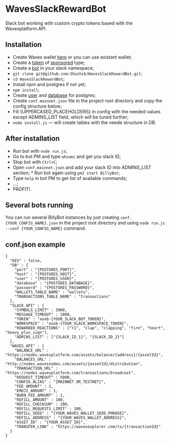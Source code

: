 # WavesSlackRewardBot

Slack bot working with custom crypto tokens based with the Wavesplatform.API.

## Installation

* Create Waves wallet [here](https://client.wavesplatform.com) or you can use existant wallet;
* Create a [token](https://docs.wavesplatform.com/en/waves-client/assets-management/issue-an-asset.html "How to create tokens") of [sponsored](https://docs.wavesplatform.com/en/waves-client/assets-management/sponsored-transaction.html "What is sponsored assets") type;
* Create a [bot](https://get.slack.help/hc/en-us/articles/115005265703-Create-a-bot-for-your-workspace) in your slack namespace;
* `git clone git@github.com:Shushik/WavesSlackRewardBot.git`;
* `cd WavesSlackRewardBot`;
* Install npm and postgres if not yet;
* `npm install`;
* Create [user](https://www.postgresql.org/docs/9.5/sql-createuser.html) and [database](https://www.postgresql.org/docs/9.1/sql-createdatabase.html) for postgres;
* Create `conf.mainnet.json` file in the project root directory and copy the config structure below;
* Fill {UPPERCASED_PLACEHOLDERS} in config with the needed values except ADMINS_LIST field, which will be tuned further;
* `node install.js` — will create tables with the neede structure in DB.

## After installation

* Run bot with `node run.js`;
* Go to bot PM and type `whoami` and get you slack ID;
* Stop bot with `Ctrl+C`;
* Open `conf.mainnet.json` and add your slack ID into ADMINS_LIST section;
* Run bot again using `pm2 start BillyBot`;
* Type `help` in bot PM to get list of available commands;
* ...;
* PROFIT!.

## Several bots running

You can run several BillyBot instances by just creating `conf.{YOUR_CONFIG_NAME}.json` in the project root directory and using `node run.js --conf {YOUR_CONFIG_NAME}` command.

## conf.json example

```
{
  "DEV" : false,
  "DB" : {
    "port" : "{POSTGRES_PORT}",
    "host" : "{POSTGRES_HOST}",
    "user" : "{POSTGRES_USER}",
    "database" : "{POSTGRES_DATABASE}",
    "password" : "{POSTGRES_PASSWORD}",
    "WALLETS_TABLE_NAME" : "wallets",
    "TRANSACTIONS_TABLE_NAME" : "transactions"
  },
  "SLACK_API" : {
    "SYMBOLS_LIMIT" : 3900,
    "MESSAGE_TIMEOUT" : 1000,
    "TOKEN" : "xoxb-{YOUR_SLACK_BOT_TOKEN}",
    "WORKSPACE" : "xoxb-{YOUR_SLACK_WORKSPACE_TOKEN}",
    "REWARDED_REACTIONS" : ["+1", "clap", "clapping", "fire", "heart", "heavy_plus_sign"],
    "ADMINS_LIST" : ["{SLACK_ID_1}", "{SLACK_ID_2}"]
  },
  "WAVES_API" : {
    "BALANCE_URL" : "https://nodes.wavesplatform.com/assets/balance/{address}/{assetId}",
    "BALANCES_URL" : "http://nodes.wavesnodes.com/assets/{assetId}/distribution",
    "TRANSACTION_URL" : "https://nodes.wavesplatform.com/transactions/broadcast",
    "REQUEST_TIMEOUT" : 5000,
    "CONFIG_ALIAS" : "{MAINNET_OR_TESTNET}",
    "FEE_AMOUNT" : 1,
    "EMOJI_AMOUNT" : 1,
    "BURN_FEE_AMOUNT" : 1,
    "REFILL_AMOUNT" : 100,
    "REFILL_CHECKSUM" : 200,
    "REFILL_REQUESTS_LIMIT" : 100,
    "REFILL_SEED" : "{YOUR_WAVES_WALLET_SEED_PHRASE}",
    "REFILL_ADDRESS" : "{YOUR_WAVES_WALLET_ADDRESS}",
    "ASSET_ID" : "{YOUR_ASSET_ID}",
    "TRANSFER_LINK" : "https://wavesexplorer.com/tx/{transactionId}"
  }
}
```
